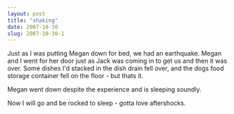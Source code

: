 ```yaml
---
layout: post
title: "shaking"
date: 2007-10-30
slug: 2007-10-30-1
---
```


Just as I was putting Megan down for bed, we had an earthquake.  Megan and I went for her door just as Jack was coming in to get us and then it was over.  Some dishes I&apos;d stacked in the dish drain fell over, and the dogs food storage container fell on the floor - but thats it.

Megan went down despite the experience and is sleeping soundly.

Now I will go and be rocked to sleep - gotta love aftershocks.

